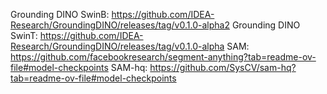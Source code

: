 Grounding DINO SwinB: https://github.com/IDEA-Research/GroundingDINO/releases/tag/v0.1.0-alpha2
Grounding DINO SwinT: https://github.com/IDEA-Research/GroundingDINO/releases/tag/v0.1.0-alpha
SAM: https://github.com/facebookresearch/segment-anything?tab=readme-ov-file#model-checkpoints
SAM-hq: https://github.com/SysCV/sam-hq?tab=readme-ov-file#model-checkpoints
